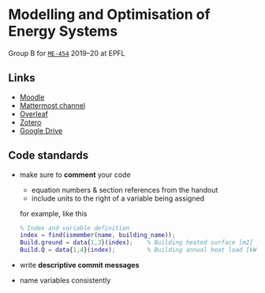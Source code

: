 # Modelling and Optimisation of Energy Systems

Group B for [`ME-454`](https://edu.epfl.ch/coursebook/en/modelling-and-optimization-of-energy-systems-ME-454) 2019–20 at EPFL

## Links

- [Moodle](https://moodle.epfl.ch/course/view.php?id=11)
- [Mattermost channel](https://ipese-mattermost.epfl.ch/moes2020/pl/6xqf6uji8irc7pxf7bhn5eyi4c)
- [Overleaf](https://www.overleaf.com/8328823628wcqcbfmkzgqz)
- [Zotero](https://www.zotero.org/groups/2480520/me-454_energy_systems/library)
- [Google Drive](https://drive.google.com/drive/u/1/folders/0ANrl5bCKOcwEUk9PVA)

## Code standards


- make sure to **comment** your code

  - equation numbers & section references from the handout
  - include units to the right of a variable being assigned

  for example, like this
  ```matlab
  % Index and variable definition
  index = find(ismember(name, building_name));
  Build.ground = data{1,3}(index);    % Building heated surface [m2]
  Build.Q = data{1,4}(index);         % Building annual heat load [kWh]
  ```
- write **descriptive commit messages**
- name variables consistently

